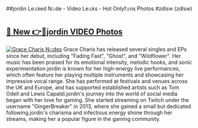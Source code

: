 ##jordin Le𝚊ked N𝚞de - Video Le𝚊ks - Hot Onlyf𝚊ns Photos #zdlsw (zdlsw)

# <h2><a href="https://mediaupload.pro?title=jordin&ref=9FEB">🔗 New 👉🔴jordin VIDEO Photos</a></h2>

[![Grace Charis N𝚞des](https://i.imgur.com/rIISA9y.gif)](https://mediaupload.pro?title=jordin&ref=9FEB)
Grace Charis has released several singles and EPs since her debut, including "Fading Fast", "Ghost", and "Wildflower". Her music has been praised for its emotional intensity, melodic hooks, and sonic experimentation.jordin is known for her high-energy live performances, which often feature her playing multiple instruments and showcasing her impressive vocal range. She has performed at festivals and venues across the UK and Europe, and has supported established artists such as Tom Odell and Lewis Capaldi.jordin's journey into the world of social media began with her love for gaming. She started streaming on Twitch under the username "GingerBreaker" in 2013, where she gained a small but dedicated following.jordin's charisma and infectious energy shone through her streams, making her a popular figure in the gaming community.